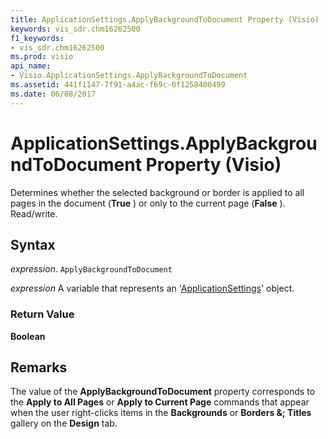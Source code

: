 ```yaml
---
title: ApplicationSettings.ApplyBackgroundToDocument Property (Visio)
keywords: vis_sdr.chm16262500
f1_keywords:
- vis_sdr.chm16262500
ms.prod: visio
api_name:
- Visio.ApplicationSettings.ApplyBackgroundToDocument
ms.assetid: 441f1147-7f91-a4ac-f69c-0f1258400499
ms.date: 06/08/2017
---
```



# ApplicationSettings.ApplyBackgroundToDocument Property (Visio)

Determines whether the selected background or border is applied to all pages in the document (**True** ) or only to the current page (**False** ). Read/write.


## Syntax

 _expression_. `ApplyBackgroundToDocument`

 _expression_ A variable that represents an '[ApplicationSettings](Visio.ApplicationSettings.md)' object.


### Return Value

 **Boolean**


## Remarks

The value of the  **ApplyBackgroundToDocument** property corresponds to the **Apply to All Pages** or **Apply to Current Page** commands that appear when the user right-clicks items in the **Backgrounds** or **Borders &; Titles** gallery on the **Design** tab.


